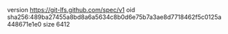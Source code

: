 version https://git-lfs.github.com/spec/v1
oid sha256:489ba27455a8bd8a6a5634c8b0d6e75b7a3ae8d7718462f5c0125a448671e1e0
size 6412
